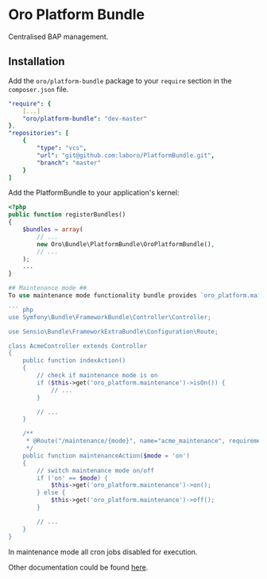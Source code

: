 Oro Platform Bundle
===============
Centralised BAP management.

## Installation ##
Add the `oro/platform-bundle` package to your `require` section in the `composer.json` file.

``` yaml
"require": {
    [...]
    "oro/platform-bundle": "dev-master"
},
"repositories": [
    {
        "type": "vcs",
        "url": "git@github.com:laboro/PlatformBundle.git",
        "branch": "master"
    }
]
```

Add the PlatformBundle to your application's kernel:

``` php
<?php
public function registerBundles()
{
    $bundles = array(
        // ...
        new Oro\Bundle\PlatformBundle\OroPlatformBundle(),
        // ...
    );
    ...
}

## Maintenance mode ##
To use maintenance mode functionality bundle provides `oro_platform.maintenance` service.

``` php
use Symfony\Bundle\FrameworkBundle\Controller\Controller;

use Sensio\Bundle\FrameworkExtraBundle\Configuration\Route;

class AcmeController extends Controller
{
    public function indexAction()
    {
        // check if maintenance mode is on
        if ($this->get('oro_platform.maintenance')->isOn()) {
            // ...
        }

        // ...
    }

    /**
     * @Route("/maintenance/{mode}", name="acme_maintenance", requirements={"mode"="on|off"})
     */
    public function maintenanceAction($mode = 'on')
    {
        // switch maintenance mode on/off
        if ('on' == $mode) {
            $this->get('oro_platform.maintenance')->on();
        } else {
            $this->get('oro_platform.maintenance')->off();
        }

        // ...
    }
}
```

In maintenance mode all cron jobs disabled for execution.

Other documentation could be found [here](https://github.com/lexik/LexikMaintenanceBundle/blob/master/Resources/doc/index.md).